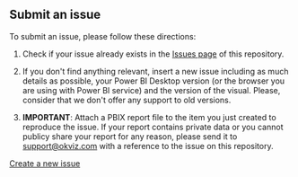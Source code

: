 
## Submit an issue
To submit an issue, please follow these directions:

1. Check if your issue already exists in the [Issues page](/issues) of this repository.

2. If you don't find anything relevant, insert a new issue including as much details as possible, your Power BI Desktop version (or the browser you are using with Power BI service) and the version of the visual. Please, consider that we don't offer any support to old versions.

3. **IMPORTANT**: Attach a PBIX report file to the item you just created to reproduce the issue. If your report contains private data or you cannot publicy share your report for any reason, please send it to [support@okviz.com](mailto:support@okviz.com?subject=Issue%20#) with a reference to the issue on this repository.

[Create a new issue](/issues/new)
